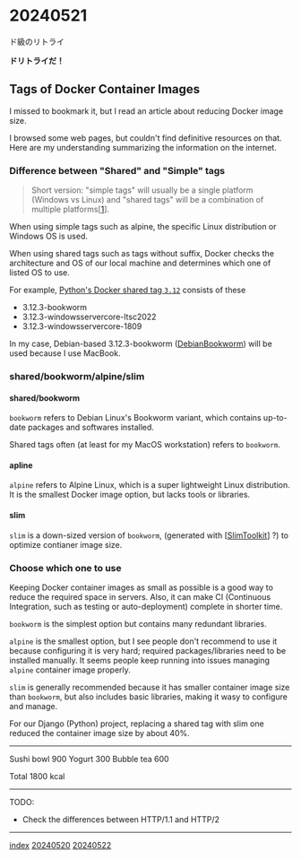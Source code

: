 <head><meta name="viewport" content="width=device-width, initial-scale=1.0, user-scalable=yes" /><meta charset="UTF-8"></head>

# 20240521

ド級のリトライ

**ドリトライだ！**

## Tags of Docker Container Images

I missed to bookmark it, but I read an article about reducing Docker image size.

I browsed some web pages, but couldn\'t find definitive resources on that. Here are my understanding summarizing the information on the internet.

### Difference between "Shared" and "Simple" tags

> Short version: "simple tags" will usually be a single platform (Windows vs Linux) and "shared tags" will be a combination of multiple platforms[[1](https://github.com/docker-library/faq#whats-the-difference-between-shared-and-simple-tags)].

When using simple tags such as alpine, the specific Linux distribution or Windows OS is used.

When using shared tags such as tags without suffix, Docker checks the architecture and OS of our local machine and determines which one of listed OS to use.

For example, [Python\'s Docker shared tag `3.12`](https://hub.docker.com/_/python) consists of these

- 3.12.3-bookworm
- 3.12.3-windowsservercore-ltsc2022
- 3.12.3-windowsservercore-1809

In my case, Debian-based 3.12.3-bookworm ([DebianBookworm](https://wiki.debian.org/DebianBookworm)) will be used because I use MacBook.

### shared/bookworm/alpine/slim

#### shared/bookworm

`bookworm` refers to Debian Linux\'s Bookworm variant, which contains up-to-date packages and softwares installed.

Shared tags often (at least for my MacOS workstation) refers to `bookworm`.

#### apline

`alpine` refers to Alpine Linux, which is a super lightweight Linux distribution. It is the smallest Docker image option, but lacks tools or libraries.

#### slim

`slim` is a down-sized version of `bookworm`, (generated with [[SlimToolkit](https://github.com/slimtoolkit/slim)] ?) to optimize contianer image size.

### Choose which one to use

Keeping Docker container images as small as possible is a good way to reduce the required space in servers. Also, it can make CI (Continuous Integration, such as testing or auto-deployment) complete in shorter time.

`bookworm` is the simplest option but contains many redundant libraries.

`alpine` is the smallest option, but I see people don\'t recommend to use it because configuring it is very hard; required packages/libraries need to be installed manually. It seems people keep running into issues managing `alpine` container image properly.

`slim` is generally recommended because it has smaller container image size than `bookworm`, but also includes basic libraries, making it wasy to configure and manage.

For our Django (Python) project, replacing a shared tag with slim one reduced the container image size by about 40%.

---

Sushi bowl 900
Yogurt 300
Bubble tea 600

Total 1800 kcal

---

TODO:

- Check the differences between HTTP/1.1 and HTTP/2

---

[index](../../index.html)
[20240520](20240520.html)
[20240522](20240522.html)

